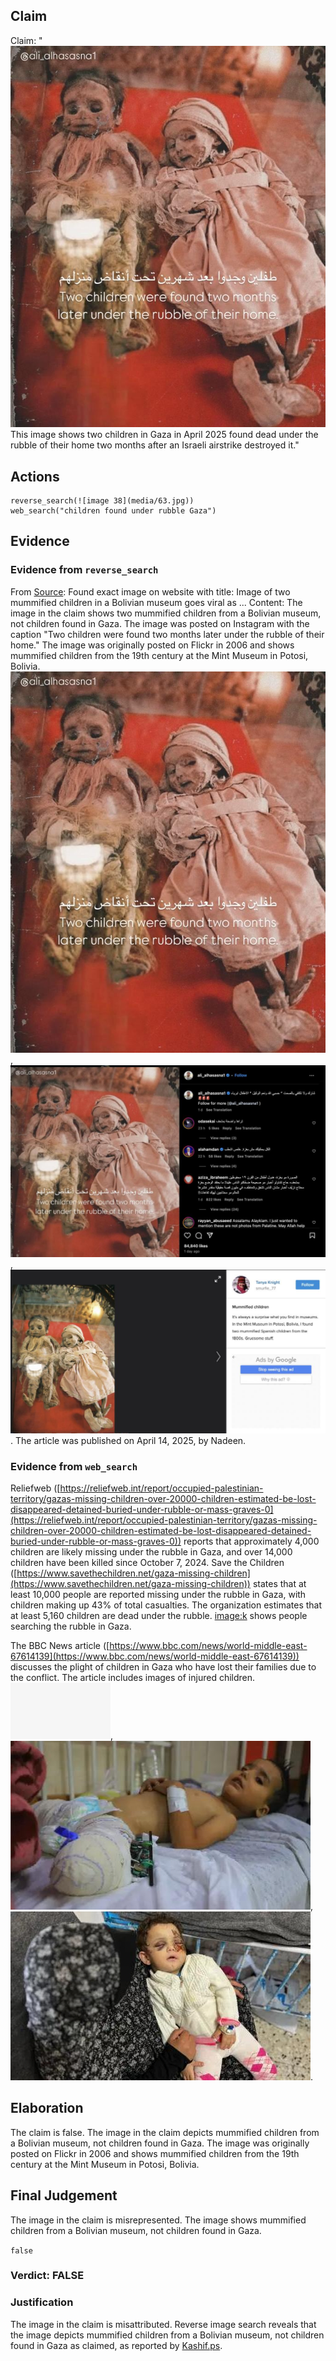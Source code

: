 ## Claim
Claim: "![image 38](media/63.jpg) This image shows two children in Gaza in April 2025 found dead under the rubble of their home two months after an Israeli airstrike destroyed it."

## Actions
```
reverse_search(![image 38](media/63.jpg))
web_search("children found under rubble Gaza")
```

## Evidence
### Evidence from `reverse_search`
From [Source](https://kashif.ps/en/index.php/2025/04/14/image-of-two-mummified-children-in-a-bolivian-museum-goes-viral-as-from-gaza/): Found exact image on website with title: Image of two mummified children in a Bolivian museum goes viral as ...
Content: The image in the claim shows two mummified children from a Bolivian museum, not children found in Gaza. The image was posted on Instagram with the caption "Two children were found two months later under the rubble of their home." The image was originally posted on Flickr in 2006 and shows mummified children from the 19th century at the Mint Museum in Potosi, Bolivia. ![image 38](media/63.jpg), ![image 8139](media/2025-08-29_22-21-1756506094-115095.jpg), ![image 8140](media/2025-08-29_22-21-1756506097-280937.jpg). The article was published on April 14, 2025, by Nadeen.


### Evidence from `web_search`
Reliefweb ([https://reliefweb.int/report/occupied-palestinian-territory/gazas-missing-children-over-20000-children-estimated-be-lost-disappeared-detained-buried-under-rubble-or-mass-graves-0](https://reliefweb.int/report/occupied-palestinian-territory/gazas-missing-children-over-20000-children-estimated-be-lost-disappeared-detained-buried-under-rubble-or-mass-graves-0)) reports that approximately 4,000 children are likely missing under the rubble in Gaza, and over 14,000 children have been killed since October 7, 2024. Save the Children ([https://www.savethechildren.net/gaza-missing-children](https://www.savethechildren.net/gaza-missing-children)) states that at least 10,000 people are reported missing under the rubble in Gaza, with children making up 43% of total casualties. The organization estimates that at least 5,160 children are dead under the rubble. <image:k> shows people searching the rubble in Gaza.

The BBC News article ([https://www.bbc.com/news/world-middle-east-67614139](https://www.bbc.com/news/world-middle-east-67614139)) discusses the plight of children in Gaza who have lost their families due to the conflict. The article includes images of injured children. ![image 12227](media/2025-08-31_12-06-1756641992-248006.jpg), ![image 12228](media/2025-08-31_12-06-1756641992-380658.jpg), ![image 12230](media/2025-08-31_12-06-1756641992-872711.jpg).


## Elaboration
The claim is false. The image in the claim depicts mummified children from a Bolivian museum, not children found in Gaza. The image was originally posted on Flickr in 2006 and shows mummified children from the 19th century at the Mint Museum in Potosi, Bolivia.


## Final Judgement
The image in the claim is misrepresented. The image shows mummified children from a Bolivian museum, not children found in Gaza.

`false`

### Verdict: FALSE

### Justification
The image in the claim is misattributed. Reverse image search reveals that the image depicts mummified children from a Bolivian museum, not children found in Gaza as claimed, as reported by [Kashif.ps](https://kashif.ps/en/index.php/2025/04/14/image-of-two-mummified-children-in-a-bolivian-museum-goes-viral-as-from-gaza/).
